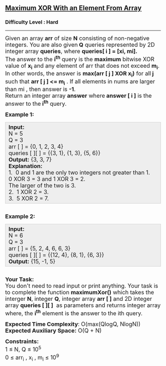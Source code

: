 <h2><a href="https://practice.geeksforgeeks.org/problems/maximum-xor-with-an-element-from-array/1?utm_source=youtube&utm_medium=collab_striver_ytdescription&utm_campaign=maximum-xor-with-an-element-from-array">Maximum XOR With an Element From Array</a></h2><h3>Difficulty Level : Hard</h3><hr><div class="problems_problem_content__Xm_eO"><p><span style="font-size: 18px;">Given an array <strong>arr</strong> of size <strong>N</strong> consisting of non-negative integers. You are also given<strong> Q</strong>&nbsp;queries represented by 2D integer array <strong>queries</strong>, where <strong>queries[ i ] = [xi, mi].</strong><br>The answer to the <strong>i<sup>th</sup></strong>&nbsp;query is the <strong>maximum</strong> bitwise XOR value of <strong>x<sub>i</sub></strong>&nbsp;and any element of arr that does not exceed <strong>m<sub>i</sub></strong>. In other words, the answer is <strong>max(arr [ j ] XOR x<sub>i</sub>)</strong> for all<strong> j </strong>such that <strong>arr [ j ] &lt;= m<sub>i</sub></strong>&nbsp;. If all elements in nums are larger than mi&nbsp;, then answer is <strong>-1</strong>.<br>Return an integer array <strong>answer</strong> where<strong> answer [ i ]</strong> is the answer to the<strong> i<sup>th</sup></strong>&nbsp;query.</span></p>
<p><strong><span style="font-size: 18px;">Example 1:</span></strong></p>
<div style="background: rgb(238, 238, 238); border: 1px solid rgb(204, 204, 204); padding: 5px 10px; --darkreader-inline-bgimage: initial; --darkreader-inline-bgcolor: #2b2d2f; --darkreader-inline-border-top: #454a4c; --darkreader-inline-border-right: #454a4c; --darkreader-inline-border-bottom: #454a4c; --darkreader-inline-border-left: #454a4c;" data-darkreader-inline-bgcolor="" data-darkreader-inline-bgimage="" data-darkreader-inline-border-bottom="" data-darkreader-inline-border-left="" data-darkreader-inline-border-right="" data-darkreader-inline-border-top=""><span style="font-size: 18px;"><strong>Input:</strong><br>N = 5<br>Q = 3<br>arr [ ] = {0, 1, 2, 3, 4}<br>queries [ ][ ] = {{3, 1}, {1, 3}, {5, 6}}<br><strong>Output:</strong>&nbsp;{3, 3, 7}<br><strong>Explanation:&nbsp;</strong><br>1.&nbsp;&nbsp;0 and 1 are the only two integers not greater than 1. <br>0 XOR 3 = 3 and 1 XOR 3 = 2.<br>The larger of the two is 3.<br>2.&nbsp;&nbsp;1 XOR 2 = 3.<br>3.&nbsp;&nbsp;5 XOR 2 = 7.</span></div>
<p><br><strong><span style="font-size: 18px;">Example 2:</span></strong></p>
<div style="background: rgb(238, 238, 238); border: 1px solid rgb(204, 204, 204); padding: 5px 10px; --darkreader-inline-bgimage: initial; --darkreader-inline-bgcolor: #2b2d2f; --darkreader-inline-border-top: #454a4c; --darkreader-inline-border-right: #454a4c; --darkreader-inline-border-bottom: #454a4c; --darkreader-inline-border-left: #454a4c;" data-darkreader-inline-bgcolor="" data-darkreader-inline-bgimage="" data-darkreader-inline-border-bottom="" data-darkreader-inline-border-left="" data-darkreader-inline-border-right="" data-darkreader-inline-border-top=""><span style="font-size: 18px;"><strong>Input:</strong><br>N = 6<br>Q = 3<br>arr [ ] = {5, 2, 4, 6, 6, 3}<br>queries [ ][ ] = {{12, 4}, {8, 1}, {6, 3}}<br><strong>Output:</strong>&nbsp;{15, -1, 5}</span></div>
<p><br><span style="font-size: 18px;"><strong>Your Task:</strong><br>You don't need to read input or print anything. Your task is to complete the function <strong>maximumXor()</strong>&nbsp;which takes the interger <strong>N</strong>,&nbsp;integer&nbsp;<strong>Q</strong>, integer array&nbsp;<strong>arr [ ]</strong> and 2D integer array <strong>queries [ ][ ]</strong>&nbsp;&nbsp;as parameters and returns integer array where, the <strong>i<sup>th</sup></strong>&nbsp;element is the answer to the ith&nbsp;query.</span></p>
<p><span style="font-size: 18px;"><strong>Expected Time Complexity</strong>:&nbsp;O(max(QlogQ, NlogN))<br><strong>Expected Auxiliary Space:</strong>&nbsp;O(Q + N)</span></p>
<p><span style="font-size: 18px;"><strong>Constraints:</strong><br>1 ≤ N, Q&nbsp;≤&nbsp;10<sup>5</sup><br>0 ≤ arr<sub>i</sub>&nbsp;, x<sub>i</sub>&nbsp;, m<sub>i</sub> ≤ 10<sup>9</sup></span></p></div>